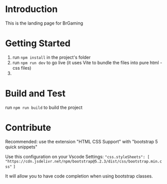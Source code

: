 # Introduction

This is the landing page for BrGaming

# Getting Started

1. run `npm install` in the project's folder
2. run `npm run dev` to go live (it uses Vite to bundle the files into pure html - css files)
3.

# Build and Test

run `npm run build` to build the project

# Contribute

Recommended: use the extension "HTML CSS Support" with "bootstrap 5 quick snippets"

Use this configuration on your Vscode Settings:
`"css.styleSheets": [`
`"https://cdn.jsdelivr.net/npm/bootstrap@5.2.3/dist/css/bootstrap.min.css"`
`]`

It will allow you to have code completion when using bootstrap classes.
